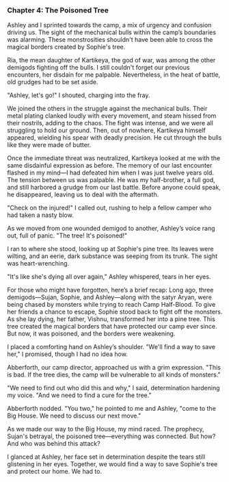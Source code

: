 ### Chapter 4: The Poisoned Tree

Ashley and I sprinted towards the camp, a mix of urgency and confusion driving us. The sight of the mechanical bulls within the camp’s boundaries was alarming. These monstrosities shouldn't have been able to cross the magical borders created by Sophie's tree.

Ria, the mean daughter of Kartikeya, the god of war, was among the other demigods fighting off the bulls. I still couldn't forget our previous encounters, her disdain for me palpable. Nevertheless, in the heat of battle, old grudges had to be set aside.

"Ashley, let's go!" I shouted, charging into the fray.

We joined the others in the struggle against the mechanical bulls. Their metal plating clanked loudly with every movement, and steam hissed from their nostrils, adding to the chaos. The fight was intense, and we were all struggling to hold our ground. Then, out of nowhere, Kartikeya himself appeared, wielding his spear with deadly precision. He cut through the bulls like they were made of butter.

Once the immediate threat was neutralized, Kartikeya looked at me with the same disdainful expression as before. The memory of our last encounter flashed in my mind—I had defeated him when I was just twelve years old. The tension between us was palpable. He was my half-brother, a full god, and still harbored a grudge from our last battle. Before anyone could speak, he disappeared, leaving us to deal with the aftermath.

"Check on the injured!" I called out, rushing to help a fellow camper who had taken a nasty blow.

As we moved from one wounded demigod to another, Ashley’s voice rang out, full of panic. "The tree! It's poisoned!"

I ran to where she stood, looking up at Sophie's pine tree. Its leaves were wilting, and an eerie, dark substance was seeping from its trunk. The sight was heart-wrenching.

"It's like she's dying all over again," Ashley whispered, tears in her eyes.

For those who might have forgotten, here’s a brief recap: Long ago, three demigods—Sujan, Sophie, and Ashley—along with the satyr Aryan, were being chased by monsters while trying to reach Camp Half-Blood. To give her friends a chance to escape, Sophie stood back to fight off the monsters. As she lay dying, her father, Vishnu, transformed her into a pine tree. This tree created the magical borders that have protected our camp ever since. But now, it was poisoned, and the borders were weakening.

I placed a comforting hand on Ashley’s shoulder. "We'll find a way to save her," I promised, though I had no idea how.

Abberforth, our camp director, approached us with a grim expression. "This is bad. If the tree dies, the camp will be vulnerable to all kinds of monsters."

"We need to find out who did this and why," I said, determination hardening my voice. "And we need to find a cure for the tree."

Abberforth nodded. "You two," he pointed to me and Ashley, "come to the Big House. We need to discuss our next move."

As we made our way to the Big House, my mind raced. The prophecy, Sujan's betrayal, the poisoned tree—everything was connected. But how? And who was behind this attack?

I glanced at Ashley, her face set in determination despite the tears still glistening in her eyes. Together, we would find a way to save Sophie's tree and protect our home. We had to.
